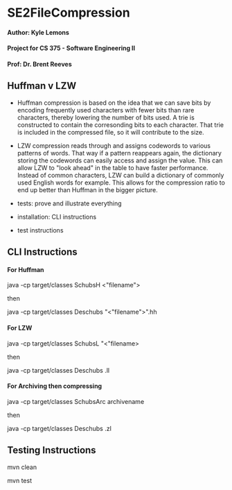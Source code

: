 # SE2FileCompression
#### Author: Kyle Lemons
#### Project for CS 375 - Software Engineering II
#### Prof: Dr. Brent Reeves



## Huffman v LZW
- Huffman compression is based on the idea that we can save bits by encoding frequently used characters with fewer bits than rare characters, thereby lowering the number of bits used. A trie is constructed to contain the corresonding bits to each character. That trie is included in the compressed file, so it will contribute to the size.
- LZW compression reads through and assigns codewords to various patterns of words. That way if a pattern reappears again, the dictionary storing the codewords can easily access and assign the value. This can allow LZW to "look ahead" in the table to have faster performance. Instead of common characters, LZW can build a dictionary of commonly used English words for example. This allows for the compression ratio to end up better than Huffman in the bigger picture.

- tests: prove and illustrate everything
- installation: CLI instructions
- test instructions


## CLI Instructions

#### For Huffman
java -cp target/classes SchubsH <"filename">

then

java -cp target/classes Deschubs "<"filename">".hh

#### For LZW
java -cp target/classes SchubsL "<"filename>

then

java -cp target/classes Deschubs <filename>.ll

#### For Archiving then compressing
java -cp target/classes SchubsArc archivename <filename>

then

java -cp target/classes Deschubs <archivename>.zl

## Testing Instructions

mvn clean

mvn test
